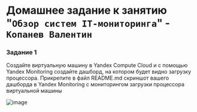 # Домашнее задание к занятию "`Обзор систем IT-мониторинга`" - `Копанев Валентин`

### Задание 1

Создайте виртуальную машину в Yandex Compute Cloud и с помощью Yandex Monitoring создайте дашборд, на котором будет видно загрузку процессора.
Прикрепите в файл README.md скриншот вашего дашборда в Yandex Monitoring с мониторингом загрузки процессора виртуальной машины

![image](https://github.com/ValKop/homeworks/assets/60344304/d0875e8a-06c5-4c7d-a898-6f7b59b53f6d)

